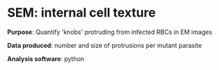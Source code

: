 # SEM: **internal** cell texture

**Purpose**: Quantify 'knobs' protruding from infected RBCs in EM images

**Data produced**: number and size of protrusions per mutant parasite

**Analysis software**: python